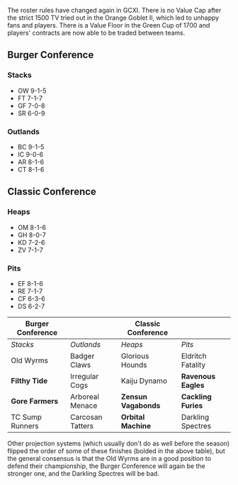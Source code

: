 The roster rules have changed again in GCXI. There is no Value Cap after the strict 1500 TV tried out in the Orange Goblet II, which led to unhappy fans and players. There is a Value Floor in the Green Cup of 1700 and players' contracts are now able to be traded between teams.

## Burger Conference

### Stacks

* OW 9-1-5
* FT 7-1-7
* GF 7-0-8
* SR 6-0-9

### Outlands

* BC 9-1-5
* IC 9-0-6
* AR 8-1-6
* CT 8-1-6

## Classic Conference

### Heaps

* OM 8-1-6
* GH 8-0-7
* KD 7-2-6
* ZV 7-1-7

### Pits

* EF 8-1-6
* RE 7-1-7
* CF 6-3-6
* DS 6-2-7


| Burger Conference | | Classic Conference | |
|---------------------|--|------------|----|
| *Stacks* | *Outlands* | *Heaps* | *Pits* |
| Old Wyrms | Badger Claws | Glorious Hounds | Eldritch Fatality |
| **Filthy Tide** | Irregular Cogs | Kaiju Dynamo | **Ravenous Eagles** |
| **Gore Farmers** | Arboreal Menace | **Zensun Vagabonds** | **Cackling Furies** |
| TC Sump Runners | Carcosan Tatters | **Orbital Machine** | Darkling Spectres |

Other projection systems (which usually don't do as well before the season) flipped the order of some of these finishes (bolded in the above table), but the general consensus is that the Old Wyrms are in a good position to defend their championship, the Burger Conference will again be the stronger one, and the Darkling Spectres will be bad.
